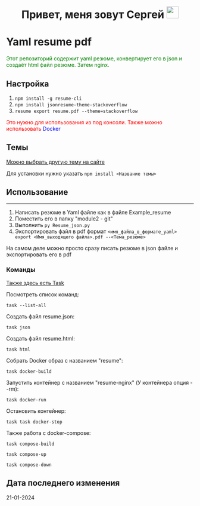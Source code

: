 #
<h1 align="center">Привет, меня зовут Сергей
<img src="https://github.com/blackcater/blackcater/raw/main/images/Hi.gif" height="32"/></h1>

# Yaml resume pdf
<p><font color="green">Этот репозиторий содержит yaml резюме, конвертирует его в json и создаёт html файл резюме. Затем nginx.</font></p>

## Настройка
1. `npm install -g resume-cli`
2. `npm install jsonresume-theme-stackoverflow`
3. `resume export resume.pdf --theme=stackoverflow`
<p><font color="red">Это нужно для использования из под консоли. Также можно использовать</font> <font color="blue">Docker</font></p>

## Темы
[Можно выбрать другую тему на сайте](https://www.npmjs.com/searchranking=maintenanceq=jsonresume-theme)

Для установки нужно указать `npm install <Название темы>`

## Использование
-----

1. Написать резюме в Yaml файле как в файле Example_resume
2. Поместить его в папку "module2 - git"
3. Выполнить `py Resume_json.py`
4. Экспортировать файл в pdf формат `<имя_файла_в_формате_yaml> export <Имя_выходящего файла>.pdf --<Тема_резюме>`


На самом деле можно просто сразу писать резюме в json файле и экспортировать его в pdf

### Команды
[Также здесь есть Task](https://taskfile.dev/)

Посмотреть список команд:
```shell
task --list-all
```
Создать файл resume.json:
```shell
task json
```
Создать файл resume.html:
```shell
task html
```
Собрать Docker образ с названием "resume":
```shell
task docker-build
```
Запустить контейнер с названием "resume-nginx" (У контейнера опция --rm):
```shell
task docker-run
```
Остановить контейнер:
```shell
task task docker-stop
```
Также работа с docker-compose:
```shell
task compose-build
```
```shell
task compose-up
```
```shell
task compose-down
```

## Дата последнего изменения
21-01-2024

